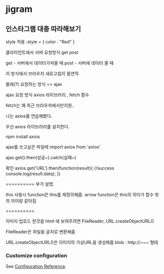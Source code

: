 # jigram

인스타그램 대충 따라해보기
---
style 적용  :style = { color : "Red" }

클라이언트에서 서버 요청방식
get post

get - 서버에서 데이터가져올 때 
post - 서버에 데이터 줄 때

이 방식에서 브라우저 새로고침이 필연적

몰래(?) 요청하는 방식 => ajax 

ajax 요청 방식
axios 라이브러리 , fetch 함수 

fetch는 꽤 최근 브라우저에서만지원..

나는 axios를 연습해봤다.


우선 axios 라이브러리를 설치한다.

npm install axios 

ajax를 쓰고싶은 파일에 
import axios from 'axios'

ajax.get().then(성공~).catch(실패~)

확인
axios.get('URL').then(function(result){
        //success
        console.log(result.data);
      })


==========
부가 설명.

this 사용시 
function은 this를 재정의해줌.
arrow function은 this의 의미가 함수 밖의 의미랑 같아짐

==========


이미지 업로드 한것을 html 에 보여주려면
FileReader, URL.createObjectURL()

FileReader은 파일을 글자로 변환해줌

URL.createObjectURL()은 이미지의 가상URL을 생성해줌
blob : http://~~~ 형태


### Customize configuration
See [Configuration Reference](https://cli.vuejs.org/config/).
